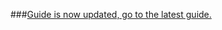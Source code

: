 ###[Guide is now updated, go to the latest guide.](http://nadekobot.readthedocs.io/en/latest/guides/OSX%20Guide/)
